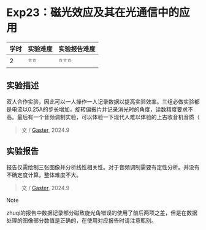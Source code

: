 # Exp23：磁光效应及其在光通信中的应用
| 学时 | 实验难度 | 实验报告难度 |
|------|---------|------------|
| 2 | ⭐⭐ | ⭐⭐⭐ |

## 实验描述

双人合作实验，因此可以一人操作一人记录数据以提高实验效率。三组必做实验都是电流以0.25A的步长增加，旋转偏振片并记录消光时的角度，读数精度要求不高。最后有一个音频调制实验，可以体验一下现代人难以体验的上古收音机音质（

> 文 / [Gaster](https://github.com/WDGaster703/), 2024.9
## 实验报告

报告仅需绘制三张图像并分析线性相关性。对于音频调制需要有定性分析。并没有不确定度计算，整体难度不大。

> 文 / [Gaster](https://github.com/WDGaster703/), 2024.9

> [!note]
> zhuqi的报告中数据记录部分磁致旋光角错误的使用了前后两项之差，但是在数据处理的图像部分数值是正确的，在使用对应报告时请注意甄别。
